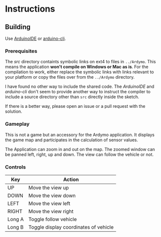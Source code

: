 # Instructions

## Building

Use [ArduinoIDE](https://www.arduino.cc/en/software) or [arduino-cli](https://arduino.github.io/arduino-cli/1.0/).

### Prerequisites

The *src* directory containts symbolic links on ext4 to files in 
`../Ardymo`. This means the application **won't compile on Windows or Mac as is**. 
For the compilation to work, either replace the symbolic links with links
relevant to your platform or copy the files over from the `../Ardymo` directory.

I have found no other way to include the shared code. The *ArduinoIDE* and
*arduino-cli* don't seem to provide another way to instruct the compiler to include a
source directory other than `src` directly inside the sketch.

If there is a better way, please open an issue or a pull request with the
solution.

### Gameplay

This is not a game but an accessory for the Ardymo application. It displays the
game map and participates in the calculation of sensor values.

The Application can zoom in and out on the map. The zoomed window can be panned
left, right, up and down. The view can follow the vehicle or not.

### Controls

| Key    | Action                                  |
|--------|-----------------------------------------|
| UP     | Move the view up                        |
| DOWN   | Move the view down                      |
| LEFT   | Move the view left                      |
| RIGHT  | Move the view right                     |
| Long A | Toggle follow vehicle                   |
| Long B | Toggle display coordinates of vehicle   |
